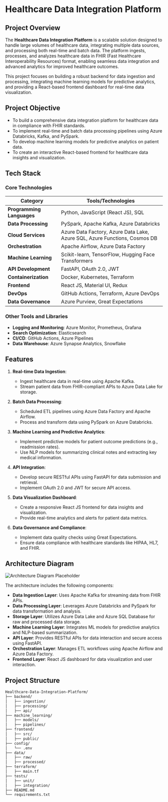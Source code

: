# **Healthcare Data Integration Platform**

## **Project Overview**
The **Healthcare Data Integration Platform** is a scalable solution designed to handle large volumes of healthcare data, integrating multiple data sources, and processing both real-time and batch data. The platform ingests, processes, and analyzes healthcare data in FHIR (Fast Healthcare Interoperability Resources) format, enabling seamless data integration and advanced analytics for improved healthcare outcomes.

This project focuses on building a robust backend for data ingestion and processing, integrating machine learning models for predictive analytics, and providing a React-based frontend dashboard for real-time data visualization.

## **Project Objective**
- To build a comprehensive data integration platform for healthcare data in compliance with FHIR standards.
- To implement real-time and batch data processing pipelines using Azure Databricks, Kafka, and PySpark.
- To develop machine learning models for predictive analytics on patient data.
- To create an interactive React-based frontend for healthcare data insights and visualization.

## **Tech Stack**

### **Core Technologies**

| **Category**         | **Tools/Technologies**                          |
|----------------------|-------------------------------------------------|
| **Programming Languages** | Python, JavaScript (React JS), SQL             |
| **Data Processing**       | PySpark, Apache Kafka, Azure Databricks         |
| **Cloud Services**        | Azure Data Factory, Azure Data Lake, Azure SQL, Azure Functions, Cosmos DB |
| **Orchestration**         | Apache Airflow, Azure Data Factory             |
| **Machine Learning**      | Scikit-learn, TensorFlow, Hugging Face Transformers |
| **API Development**       | FastAPI, OAuth 2.0, JWT                       |
| **Containerization**      | Docker, Kubernetes, Terraform                 |
| **Frontend**              | React JS, Material UI, Redux                   |
| **DevOps**                | GitHub Actions, Terraform, Azure DevOps        |
| **Data Governance**       | Azure Purview, Great Expectations             |

### **Other Tools and Libraries**
- **Logging and Monitoring**: Azure Monitor, Prometheus, Grafana
- **Search Optimization**: Elasticsearch
- **CI/CD**: GitHub Actions, Azure Pipelines
- **Data Warehouse**: Azure Synapse Analytics, Snowflake

## **Features**
1. **Real-time Data Ingestion**:
   - Ingest healthcare data in real-time using Apache Kafka.
   - Stream patient data from FHIR-compliant APIs to Azure Data Lake for storage.

2. **Batch Data Processing**:
   - Scheduled ETL pipelines using Azure Data Factory and Apache Airflow.
   - Process and transform data using PySpark on Azure Databricks.

3. **Machine Learning and Predictive Analytics**:
   - Implement predictive models for patient outcome predictions (e.g., readmission rates).
   - Use NLP models for summarizing clinical notes and extracting key medical information.

4. **API Integration**:
   - Develop secure RESTful APIs using FastAPI for data submission and retrieval.
   - Implement OAuth 2.0 and JWT for secure API access.

5. **Data Visualization Dashboard**:
   - Create a responsive React JS frontend for data insights and visualization.
   - Provide real-time analytics and alerts for patient data metrics.

6. **Data Governance and Compliance**:
   - Implement data quality checks using Great Expectations.
   - Ensure data compliance with healthcare standards like HIPAA, HL7, and FHIR.

## **Architecture Diagram**
![Architecture Diagram Placeholder](https://via.placeholder.com/800x400.png?text=Architecture+Diagram+Placeholder)

The architecture includes the following components:
- **Data Ingestion Layer**: Uses Apache Kafka for streaming data from FHIR APIs.
- **Data Processing Layer**: Leverages Azure Databricks and PySpark for data transformation and analysis.
- **Storage Layer**: Utilizes Azure Data Lake and Azure SQL Database for raw and processed data storage.
- **Machine Learning Layer**: Integrates ML models for predictive analytics and NLP-based summarization.
- **API Layer**: Provides RESTful APIs for data interaction and secure access using FastAPI.
- **Orchestration Layer**: Manages ETL workflows using Apache Airflow and Azure Data Factory.
- **Frontend Layer**: React JS dashboard for data visualization and user interaction.

## **Project Structure**
```bash
Healthcare-Data-Integration-Platform/
├── backend/
│   ├── ingestion/
│   ├── processing/
│   ├── api/
├── machine_learning/
│   ├── models/
│   ├── pipelines/
├── frontend/
│   ├── src/
│   ├── public/
├── config/
│   └── .env
├── data/
│   ├── raw/
│   ├── processed/
├── terraform/
│   ├── main.tf
├── tests/
│   ├── unit/
│   ├── integration/
├── README.md
└── requirements.txt
